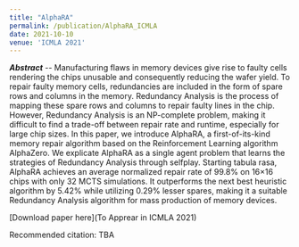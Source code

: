 ```yaml
---
title: "AlphaRA"
permalink: /publication/AlphaRA_ICMLA
date: 2021-10-10
venue: 'ICMLA 2021'
---
```


_**Abstract**_ -- Manufacturing flaws in memory devices give rise to faulty cells rendering the chips unusable and consequently reducing the wafer yield. To repair faulty memory cells, redundancies are included in the form of spare rows and columns in the memory. Redundancy Analysis is the process of mapping these spare rows and columns to repair faulty lines in the chip. However, Redundancy Analysis is an NP-complete problem, making it difficult to find a trade-off between repair rate and runtime, especially for large chip sizes. In this paper, we introduce AlphaRA, a first-of-its-kind memory repair algorithm based on the Reinforcement Learning algorithm AlphaZero. We explicate AlphaRA as a single agent problem that learns the strategies of Redundancy Analysis through selfplay. Starting tabula rasa, AlphaRA achieves an average normalized repair rate of 99.8% on 16×16 chips with only 32 MCTS simulations. It outperforms the next best heuristic algorithm by 5.42% while utilizing 0.29% lesser spares, making it a suitable Redundancy Analysis algorithm for mass production of memory devices.

[Download paper here](To Apprear in ICMLA 2021)

Recommended citation: TBA
